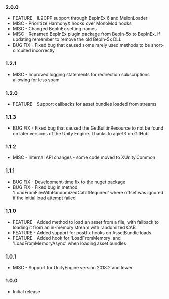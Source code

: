 ﻿### 2.0.0
 * FEATURE - IL2CPP support through BepInEx 6 and MelonLoader
 * MISC - Prioritize HarmonyX hooks over MonoMod hooks
 * MISC - Changed BepInEx setting names
 * MISC - Renamed BepInEx plugin package from BepIn-5x to BepInEx. If updating remember to remove the old BepIn-5x DLL
 * BUG FIX - Fixed bug that caused some rarely used methods to be short-circuited incorrectly

### 1.2.1
 * MISC - Improved logging statements for redirection subscriptions allowing for less spam

### 1.2.0
 * FEATURE - Support callbacks for asset bundles loaded from streams

### 1.1.3
 * BUG FIX - Fixed bug that caused the GetBuiltinResource to not be found on later versions of the Unity Engine. Thanks to aqie13 on GitHub

### 1.1.2
 * MISC - Internal API changes - some code moved to XUnity.Common

### 1.1.1
 * BUG FIX - Development-time fix to the nuget package
 * BUG FIX - Fixed bug in method 'LoadFromFileWithRandomizedCabIfRequired' where offset was ignored if the initial load attempt failed

### 1.1.0
 * FEATURE - Added method to load an asset from a file, with fallback to loading it from an in-memory stream with randomized CAB
 * FEATURE - Added support for postfix hooks on AssetBundle loads
 * FEATURE - Added hook for 'LoadFromMemory' and 'LoadFromMemoryAsync' when loading asset bundles

### 1.0.1
 * MISC - Support for UnityEngine version 2018.2 and lower

### 1.0.0
 * Initial release
